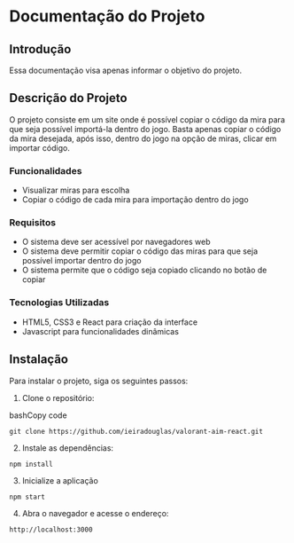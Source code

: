 # Documentação do Projeto

## Introdução

Essa documentação visa apenas informar o objetivo do projeto.

## Descrição do Projeto

O projeto consiste em um site onde é possível copiar o código da mira para que seja possível importá-la dentro do jogo. Basta apenas copiar o código da mira desejada, após isso, dentro do jogo na opção de miras, clicar em importar código.

### Funcionalidades

-  Visualizar miras para escolha
-  Copiar o código de cada mira para importação dentro do jogo

### Requisitos

-   O sistema deve ser acessível por navegadores web
-   O sistema deve permitir copiar o código das miras para que seja possível importar dentro do jogo
-   O sistema permite que o código seja copiado clicando no botão de copiar

### Tecnologias Utilizadas

-   HTML5, CSS3 e React para criação da interface
-   Javascript para funcionalidades dinâmicas

## Instalação

Para instalar o projeto, siga os seguintes passos:

1.  Clone o repositório:

bashCopy code

`git clone https://github.com/ieiradouglas/valorant-aim-react.git` 

2.  Instale as dependências:

`npm install` 

3. Inicialize a aplicação

`npm start` 

4.  Abra o navegador e acesse o endereço:

`http://localhost:3000` 
